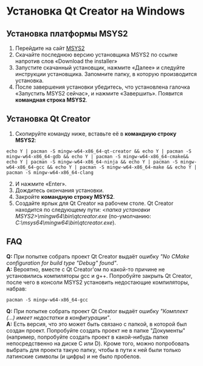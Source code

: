 # Установка Qt Creator на Windows
## Установка платформы MSYS2
1.	Перейдите на сайт [MSYS2](https://www.msys2.org)
2.	Скачайте последнюю версию установщика MSYS2 по ссылке напротив слов «Download the installer»
3.	Запустите скачанный установщик, нажмите «Далее» и следуйте инструкции установщика. Запомните папку, в которую производится установка.
4.	После завершения установки убедитесь, что установлена галочка «Запустить MSYS2 сейчас», и нажмите «Завершить». Появится **командная строка MSYS2**.
## Установка Qt Creator
1.	Скопируйте команду ниже, вставьте её в **командную строку MSYS2**:
```shell script
echo Y | pacman -S mingw-w64-x86_64-qt-creator && echo Y | pacman -S mingw-w64-x86_64-gdb && echo Y | pacman -S mingw-w64-x86_64-cmake&& echo Y | pacman -S mingw-w64-x86_64-ninja && echo Y | pacman -S mingw-w64-x86_64-gcc && echo Y | pacman -S mingw-w64-x86_64-make && echo Y | pacman -S mingw-w64-x86_64-clang
```
2.	И нажмите «Enter».
3.	Дождитесь окончания установки.
4.	Закройте **командную строку MSYS2**.
5.	Создайте ярлык для Qt Creator на рабочем столе. Qt Creator находится по следующему пути: 
*<папка установки MSYS2>\mingw64\bin\qtcreator.exe* (по-умолчанию: *C:\msys64\mingw64\bin\qtcreator.exe*).

## FAQ
**Q:** При попытке собрать проект Qt Creator выдаёт ошибку *"No CMake configuration for build type "Debug" found"*.  
**A:** Вероятно, вместе с Qt Creator'ом по какой-то причине не установились компиляторы gcc и g++. Попробуйте закрыть Qt Creator, после чего в консоли MSYS2 установить недостающие компиляторы, набрав:
```
pacman -S mingw-w64-x86_64-gcc
```
**Q:** При попытке собрать проект Qt Creator выдаёт ошибку *"Комплект (...) имеет недостатки в конфигурации"*.  
**A:** Есть версия, что это может быть связано с папкой, в которой был создан проект. Попробуйте создать проект не в папке "Документы" (например, попробуйте создать проект в какой-нибудь папке непосредственно на диске C или D). Кроме того, можно попробовать выбрать для проекта такую папку, чтобы в пути к ней были только латинские символы (и цифры) и не было пробелов.